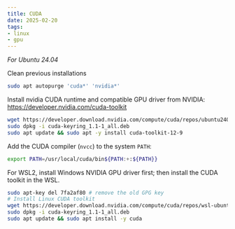 ```yaml
---
title: CUDA
date: 2025-02-20
tags:
- linux
- gpu
---
```


*For Ubuntu 24.04*

Clean previous installations

```bash
sudo apt autopurge 'cuda*' 'nvidia*'
```

Install nvidia CUDA runtime and compatible GPU driver from NVIDIA: https://developer.nvidia.com/cuda-toolkit

```sh
wget https://developer.download.nvidia.com/compute/cuda/repos/ubuntu2404/x86_64/cuda-keyring_1.1-1_all.deb
sudo dpkg -i cuda-keyring_1.1-1_all.deb
sudo apt update && sudo apt -y install cuda-toolkit-12-9
```

Add the CUDA compiler (`nvcc`) to the system `PATH`:

```sh title="~/.profile"
export PATH=/usr/local/cuda/bin${PATH:+:${PATH}}
```

For WSL2, install Windows NVIDIA GPU driver first; then install the CUDA toolkit in the WSL.

```sh
sudo apt-key del 7fa2af80 # remove the old GPG key
# Install Linux CUDA toolkit
wget https://developer.download.nvidia.com/compute/cuda/repos/wsl-ubuntu/x86_64/cuda-keyring_1.1-1_all.deb
sudo dpkg -i cuda-keyring_1.1-1_all.deb
sudo apt update && sudo apt install -y cuda
```
